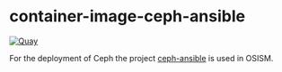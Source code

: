 # container-image-ceph-ansible

[![Quay](https://img.shields.io/badge/Quay-osism%2Fceph--ansible-blue.svg)](https://quay.io/repository/osism/ceph-ansible)

For the deployment of Ceph the project [ceph-ansible](https://github.com/ceph/ceph-ansible)
is used in OSISM.
